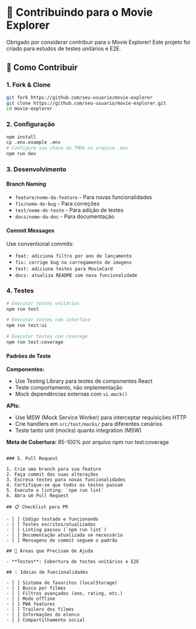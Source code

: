 # 🤝 Contribuindo para o Movie Explorer

Obrigado por considerar contribuir para o Movie Explorer! Este projeto foi criado para estudos de testes unitários e E2E.

## 🚀 Como Contribuir

### 1. Fork & Clone

```bash
git fork https://github.com/seu-usuario/movie-explorer
git clone https://github.com/seu-usuario/movie-explorer.git
cd movie-explorer
```

### 2. Configuração

```bash
npm install
cp .env.example .env
# Configure sua chave da TMDb no arquivo .env
npm run dev
```

### 3. Desenvolvimento

#### Branch Naming

- `feature/nome-da-feature` - Para novas funcionalidades
- `fix/nome-do-bug` - Para correções
- `test/nome-do-teste` - Para adição de testes
- `docs/nome-da-doc` - Para documentação

#### Commit Messages

Use conventional commits:

- `feat: adiciona filtro por ano de lançamento`
- `fix: corrige bug no carregamento de imagens`
- `test: adiciona testes para MovieCard`
- `docs: atualiza README com nova funcionalidade`

### 4. Testes

```bash
# Executar testes unitários
npm run test

# Executar testes com interface
npm run test:ui

# Executar testes com coverage
npm run test:coverage
```

#### Padrões de Teste

**Componentes:**

- Use Testing Library para testes de componentes React
- Teste comportamento, não implementação
- Mock dependências externas com `vi.mock()`

**APIs:**

- Use MSW (Mock Service Worker) para interceptar requisições HTTP
- Crie handlers em `src/test/mocks/` para diferentes cenários
- Teste tanto unit (mocks) quanto integration (MSW)

**Meta de Cobertura:** 85-100% por arquivo
npm run test:coverage

```

### 5. Pull Request

1. Crie uma branch para sua feature
2. Faça commit das suas alterações
3. Escreva testes para novas funcionalidades
4. Certifique-se que todos os testes passam
5. Execute o linting: `npm run lint`
6. Abra um Pull Request

## 📋 Checklist para PR

- [ ] Código testado e funcionando
- [ ] Testes escritos/atualizados
- [ ] Linting passou (`npm run lint`)
- [ ] Documentação atualizada se necessário
- [ ] Mensagens de commit seguem o padrão

## 🎯 Áreas que Precisam de Ajuda

- **Testes**: Cobertura de testes unitários e E2E

## 💡 Ideias de Funcionalidades

- [ ] Sistema de favoritos (localStorage)
- [ ] Busca por filmes
- [ ] Filtros avançados (ano, rating, etc.)
- [ ] Modo offline
- [ ] PWA features
- [ ] Trailers dos filmes
- [ ] Informações do elenco
- [ ] Compartilhamento social
```

